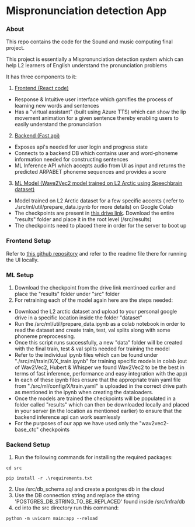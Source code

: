 # Mispronunciation detection App

### About

This repo contains the code for the Sound and music computing final project.

This project is essentially a Mispronunciation detection system which can help L2 learners of English understand the pronunciation problems

It has three components to it:
1. <u> Frontend (React code) </u>
- Response & Intuitive user interface which gamifies the process of learning new words and sentences
- Has a "virtual assistant" (built using Azure TTS) which can show the lip movement animation for a given sentence thereby enabling users to easily understand the pronunciation

2. <u> Backend (Fast api) </u>
- Exposes api's needed for user login and progress state
- Connects to a backend DB which contains user and word-phoneme information needed for constructing sentences
- ML Inference API which accepts audio from UI as input and returns the predicted ARPABET phoneme sequences and provides a score


3. <u> ML Model (Wave2Vec2 model trained on L2 Arctic using Speechbrain dataset) </u>
- Model trained on L2 Arctic dataset for a few specific accents ( refer to ./src/ml/util/prepare_data.ipynb for more details) on Google Colab
- The checkpoints are present in <a href="https://drive.google.com/drive/folders/1-KvGwl8OBnUelgKWP5ex3BWNP54ruJu8?usp=sharing">this drive link</a>. Download the entire "results" folder and place it in the root level (/src/results)
- The checkpoints need to placed there in order for the server to boot up

### Frontend Setup

Refer to <a href = "https://github.com/TheDorkKnightRises/smc-pronunciation-app">this github repository</a> and refer to the readme file there for running the UI locally.

### ML Setup

1. Download the checkpoint from the drive link mentinoed earlier and place the "results" folder under "src" folder
2. For retraining each of the model again here are the steps needed:
* Download the L2 arctic dataset and upload to your personal google drive in a specific location inside the folder "dataset"
* Run the /src/ml/util/prepare_data.ipynb as a colab notebook in order to read the dataset and create train, test, val splits along with some phoneme preprocessing.
* Once this script runs successfully, a new "data" folder will be created with the final train, test & val splits needed for training the model
* Refer to the individual ipynb files which can be found under "./src/ml/train/X/X_train.ipynb" for training specific models in colab (out of Wav2Vec2, Hubert & Whisper we found Wav2Vec2 to be the best in terms of fast inference, performance and easy integration with the app)
* In each of these ipynb files ensure that the appropriate train yaml file from "./src/ml/config/X/train.yaml" is uploaded in the correct drive path as mentioned in the ipynb when creating the dataloaders.
* Once the models are trained the checkpoints will be populated in a folder called "results" which can then be downloaded locally and placed in your server (in the location as mentioned earlier) to ensure that the backend inference api can work seamlessly
* For the purposes of our app we have used only the "wav2vec2-base_ctc" checkpoints

### Backend Setup


1. Run the following commands for installing the required packages:

```
cd src

pip install -r .\requirements.txt
```

2. Use /src/db_schema.sql and create a postgres db in the cloud
3. Use the DB connection string and replace the string 'POSTGRES_DB_STRING_TO_BE_REPLACED' found inside /src/infra/db
4. cd into the src directory run this command:

```
python -m uvicorn main:app --reload
```


